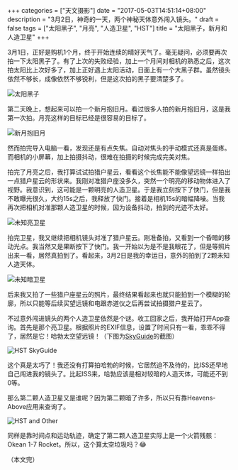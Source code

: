 +++
categories = ["天文摄影"]
date = "2017-05-03T14:51:14+08:00"
description = "3月2日，神奇的一天，两个神秘天体意外闯入镜头。"
draft = false
tags = ["太阳黑子", "月亮", "人造卫星", "HST"]
title = "太阳黑子，新月和人造卫星"
+++

3月1日，正好是购机1个月，终于开始连续的晴好天气了。毫无疑问，必须要再次拍一下太阳黑子了。有了上次的失败经验，加上一个月间对相机的熟悉之后，这次拍太阳比上次好多了，加上正好遇上太阳活动，日面上有一个大黑子群。虽然镜头依然不够长，成像依然不够锐利，但是这次拍的黑子要清楚多了。

![太阳黑子](/images/sunspots_170301.jpg)

第二天晚上，想起来可以拍一个新月抱旧月。看过很多人拍的新月抱旧月，这是我第一次拍。月亮这样的目标已经是很容易的目标了。

![新月抱旧月](/images/new_moon_with_old_moon.jpg)

然而拍完导入电脑一看，发现还是有点失焦。自动对焦头的手动模式还真是蛋疼。而相机的小屏幕，加上拍摄抖动，很难在拍摄的时候完成完美对焦。

拍完了月亮之后，我打算试试拍猎户星云，看看这个长焦能不能像望远镜一样拍出一点猎户星云的形状来。我刚对准猎户座没多久，突然一个明亮的移动物体进入了视野。我意识到，这可能是一颗明亮的人造卫星。于是我立刻按下了快门，但是我不敢曝光很久，大约15s之后，我释放了快门。接着是相机15s的暗幅降噪。当我再次把相机对准那颗人造卫星的时候，因为设备抖动，拍到的光迹不太好。

![未知亮卫星](/images/orion_nebula_and_hst.jpg)

拍完卫星，我又继续把相机镜头对准了猎户星云。刚准备拍，又看到一个昏暗的移动光点。我当然又是果断按下了快门。我一开始以为是不是我眼花了，但是等照片出来一看，居然真拍到了。看起来，3月2日是我的幸运日，意外的拍到了2颗未知人造天体。

![未知暗卫星](/images/orion_nebula_and_unknown_satellite.jpg)

后来我又拍了一些猎户座星云的照片，最终结果看起来也就只能拍到一个模糊的轮廓，所以只能等后续买望远镜和电跟赤道仪之后再尝试拍摄猎户星云了。

不过意外闯进镜头的两个人造卫星依然是个谜。收工回家之后，我开始打开App查询。首先是那个亮卫星。根据照片的EXIF信息，设置了时间只有一看，乖乖不得了，居然是它！哈勃太空望远镜！（下图为[SkyGuide](https://itunes.apple.com/us/app/sky-guide-view-stars-night/id576588894?mt=8)的截图）

![HST SkyGuide](/images/orion_nebula_and_hst_sky_guide.png)

这个真是太巧了！我还没有打算拍哈勃的时候，它居然迫不及待的，比ISS还早地自己闯进我的镜头了。比起ISS来，哈勃应该是相对较暗的人造天体，可能还不到0等。

那么第二颗人造卫星又是谁呢？因为第二颗暗了许多，所以只有靠Heavens-Above应用来查询了。

![HST and Other](/images/hst_and_other.png)

同样是靠时间点和运动轨迹，确定了第二颗人造卫星实际上是一个火箭残骸：Okean 1-7 Rocket。所以，这个算太空垃圾吗？😂

（本文完）
